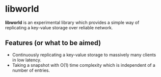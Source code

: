 libworld
========

**libworld** is an experimental library which provides a simple way of replicating a key-value storage over reliable network.

Features (or what to be aimed)
------------------------------

- Continuously replicating a key-value storage to massively many clients in low latency.
- Taking a snapshot with O(1) time complexity which is independent of a number of entries.
